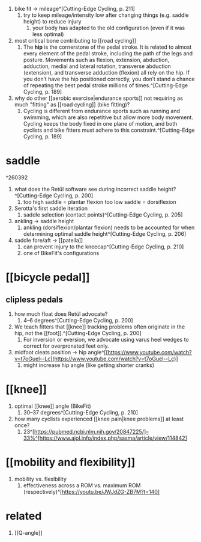 1. bike fit → mileage^[Cutting-Edge Cycling, p. 211]
	1. try to keep mileage/intensity low after changing things (e.g. saddle height) to reduce injury
		1. your body has adapted to the old configuration (even if it was less optimal)
2. most critical bone contributing to [[road cycling]]
	1. The **hip** is the cornerstone of the pedal stroke. It is related to almost every element of the pedal stroke, including the path of the legs and posture. Movements such as flexion, extension, abduction, adduction, medial and lateral rotation, transverse abduction (extension), and transverse adduction (flexion) all rely on the hip. If you don’t have the hip positioned correctly, you don’t stand a chance of repeating the best pedal stroke millions of times.^[Cutting-Edge Cycling, p. 189]
3. why do other [[aerobic exercise|endurance sports]] not requiring as much "fitting" as [[road cycling]] (bike fitting)?
	1. Cycling is different from endurance sports such as running and swimming, which are also repetitive but allow more body movement. Cycling keeps the body fixed in one plane of motion, and both cyclists and bike fitters must adhere to this constraint.^[Cutting-Edge Cycling, p. 189]

# saddle

^260392

1. what does the Retül software see during incorrect saddle height?^[Cutting-Edge Cycling, p. 200]
	1. too high saddle = plantar flexion
		too low saddle = dorsiflexion
2. Serotta's first saddle iteration
	1. saddle selection (contact points)^[Cutting-Edge Cycling, p. 205]
3. ankling → saddle height
	1. ankling (dorsiflexion/plantar flexion) needs to be accounted for when determining optimal saddle height^[Cutting-Edge Cycling, p. 206]
4. saddle fore/aft → [[patella]]
	1. can prevent injury to the kneecap^[Cutting-Edge Cycling, p. 210]
	2. one of BikeFit's configurations

# [[bicycle pedal]]
## clipless pedals
1. how much float does Retül advocate?
	1. 4–6 degrees^[Cutting-Edge Cycling, p. 200]
2. We teach fitters that [[knee]] tracking problems often originate in the hip, not the [[foot]].^[Cutting-Edge Cycling, p. 200]
	1. For inversion or eversion, we advocate using varus heel wedges to correct for overpronated feet only.
3. midfoot cleats position → hip angle^[[https://www.youtube.com/watch?v=t7oGuel--Lc](https://www.youtube.com/watch?v=t7oGuel--Lc)]
	1. might increase hip angle (like getting shorter cranks)

# [[knee]]
1. optimal [[knee]] angle (BikeFit)
	1. 30–37 degrees^[Cutting-Edge Cycling, p. 210]
2. how many cyclists experienced [[knee pain|knee problems]] at least once?
	1. 23^[https://pubmed.ncbi.nlm.nih.gov/20847225/]–33%^[https://www.ajol.info/index.php/sasma/article/view/114842]

# [[mobility and flexibility]]
1. mobility vs. flexibility
	1. effectiveness across a ROM vs. maximum ROM (respectively)^[https://youtu.be/JWJdZG-ZB7M?t=140]

# related
1. [[Q-angle]]